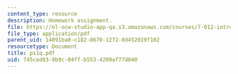 ```yaml
---
content_type: resource
description: Homework assignment.
file: https://ol-ocw-studio-app-qa.s3.amazonaws.com/courses/7-012-introduction-to-biology-fall-2004/745ced839b9c04ffb5534209af77d040_ps1q.pdf
file_type: application/pdf
parent_uid: 14091ba0-c182-8670-1272-8d452019f102
resourcetype: Document
title: ps1q.pdf
uid: 745ced83-9b9c-04ff-b553-4209af77d040
---
```


